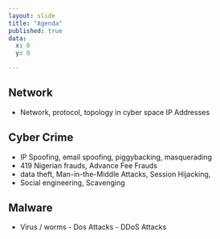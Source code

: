 ```yaml
---
layout: slide
title: "Agenda"
published: true
data:
  x: 0
  y: 0

---
```

## Network

  + Network, protocol, topology in cyber space IP Addresses 

## Cyber Crime 

  + IP Spoofing, email spoofing, piggybacking, masquerading
  + 419 Nigerian frauds, Advance Fee Frauds
  + data theft, Man-in-the-Middle Attacks, Session Hijacking, 
  + Social engineering, Scavenging 

## Malware

  + Virus / worms - Dos Attacks - DDoS Attacks

